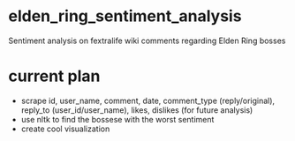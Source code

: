 # elden_ring_sentiment_analysis
Sentiment analysis on fextralife wiki comments regarding Elden Ring bosses

# current plan
- scrape id, user_name, comment, date, comment_type (reply/original), reply_to (user_id/user_name), likes, dislikes (for future analysis)
- use nltk to find the bossese with the worst sentiment
- create cool visualization
